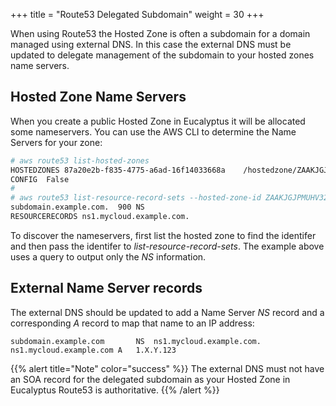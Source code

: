 +++
title = "Route53 Delegated Subdomain"
weight = 30
+++

When using Route53 the Hosted Zone is often a subdomain for a domain managed using external DNS. In this case the external DNS must be updated to delegate management of the subdomain to your
hosted zones name servers.

## Hosted Zone Name Servers
When you create a public Hosted Zone in Eucalyptus it will be allocated some nameservers. You can use the AWS CLI to determine the Name Servers for your zone:

```bash
# aws route53 list-hosted-zones
HOSTEDZONES	87a20e2b-f835-4775-a6ad-16f14033668a	/hostedzone/ZAAKJGJPMUHV32	subdomain.example.com.	2
CONFIG	False
#
# aws route53 list-resource-record-sets --hosted-zone-id ZAAKJGJPMUHV32 --query "ResourceRecordSets[?Type == 'NS']"
subdomain.example.com.	900	NS
RESOURCERECORDS	ns1.mycloud.example.com.
```

To discover the nameservers, first list the hosted zone to find the identifer and then pass the identifer to *list-resource-record-sets*. The example above uses a query to output only the *NS* information.

## External Name Server records
The external DNS should be updated to add a Name Server *NS* record and a corresponding *A* record to map that name to an IP address:

```
subdomain.example.com	    NS	ns1.mycloud.example.com.
ns1.mycloud.example.com	A	1.X.Y.123
```

{{% alert title="Note" color="success" %}}
The external DNS must not have an SOA record for the delegated subdomain as your Hosted Zone in Eucalyptus Route53 is authoritative.
{{% /alert %}}
